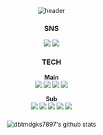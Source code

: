 <div align="center">

![header](https://capsule-render.vercel.app/api?type=transparent&text=welcome&&fontColor=8a2be2)

### SNS
<a href="https://www.notion.so/5582100fa01649fc96a496b8b9475567" target="_blank"><img src="https://img.shields.io/badge/Notion-000000?style=flat-square&logo=Notion&logoColor=white"/></a>
<a href="https://velog.io/@dbtmdgks7897/series" target="_blank"><img src="https://img.shields.io/badge/Velog-ADFF2F?style=flat-square&logo=Velog&logoColor=white"/></a>

### TECH
**Main**
</br>
<img src="https://img.shields.io/badge/Python-3776AB?style=for-the-badge&logo=Python&logoColor=white">
<img src="https://img.shields.io/badge/JAVA-F48220?style=for-the-badge&logo=OpenJDK&logoColor=white">
<img src="https://img.shields.io/badge/Spring Boot-6DB33F?style=for-the-badge&logo=springboot&logoColor=white">
<img src="https://img.shields.io/badge/Vus.js-4FC08D?style=for-the-badge&logo=vuedotjs&logoColor=white">
</br>

**Sub**
</br>
<img src="https://img.shields.io/badge/HTML5-E34F26?style=for-the-badge&logo=html5&logoColor=white">
<img src="https://img.shields.io/badge/CSS3-1572B6?style=for-the-badge&logo=css3&logoColor=white">
<img src="https://img.shields.io/badge/JavaScript-F7DF1E?style=for-the-badge&logo=javascript&logoColor=white">
<img src="https://img.shields.io/badge/C Sharp-239120?style=for-the-badge&logo=csharp&logoColor=white">
<img src="https://img.shields.io/badge/Unity-000000?style=for-the-badge&logo=unity&logoColor=white">
<!-- <img src="https://img.shields.io/badge/문자-색코드?style=for-the-badge&logo=이미지 이름&logoColor=white"> -->



### 

![dbtmdgks7897's github stats](https://github-readme-stats.vercel.app/api?username=dbtmdgks7897&show_icons=true&theme=tokyonight)


</div>

<!--
**dbtmdgks7897/dbtmdgks7897** is a ✨ _special_ ✨ repository because its `README.md` (this file) appears on your GitHub profile.

Here are some ideas to get you started:

- 🔭 I’m currently working on ...
- 🌱 I’m currently learning ...
- 👯 I’m looking to collaborate on ...
- 🤔 I’m looking for help with ...
- 💬 Ask me about ...
- 📫 How to reach me: ...
- 😄 Pronouns: ...
- ⚡ Fun fact: ...
-->
